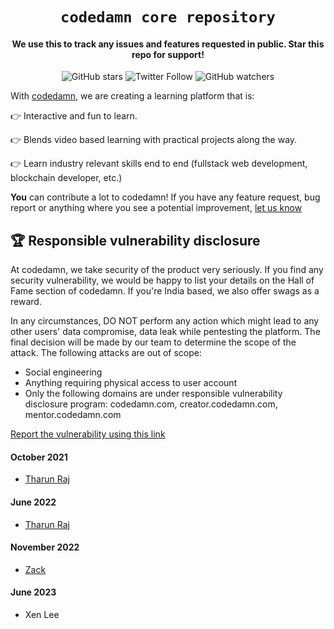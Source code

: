 <div align="center">
    <h1><code>codedamn core repository</code></h1>
<h4>We use this to track any issues and features requested in public. Star this repo for support!</h4>

![GitHub stars](https://img.shields.io/github/stars/codedamn/codedamn?style=social)
![Twitter Follow](https://img.shields.io/twitter/follow/codedamncom?label=Follow%20codedamn&style=social)
![GitHub watchers](https://img.shields.io/github/watchers/codedamn/codedamn?label=Watch&style=social)

</div>

With <a href="https://codedamn.com/">codedamn</a>, we are creating a learning platform that is:

👉 Interactive and fun to learn.

👉 Blends video based learning with practical projects along the way.

👉 Learn industry relevant skills end to end (fullstack web development, blockchain developer, etc.)

**You** can contribute a lot to codedamn! If you have any feature request, bug report or anything where you see a potential improvement, [let us know](https://github.com/codedamn/core/issues)

## 🏆 Responsible vulnerability disclosure

At codedamn, we take security of the product very seriously. If you find any security vulnerability, we would be happy to list your details on the Hall of Fame section of codedamn. If you're India based, we also offer swags as a reward.

In any circumstances, DO NOT perform any action which might lead to any other users' data compromise, data leak while pentesting the platform. The final decision will be made by our team to determine the scope of the attack. The following attacks are out of scope:

-   Social engineering
-   Anything requiring physical access to user account
-   Only the following domains are under responsible vulnerability disclosure program: codedamn.com, creator.codedamn.com, mentor.codedamn.com

[Report the vulnerability using this link](https://codedamn.com/contact)

#### October 2021

-   [Tharun Raj](https://twitter.com/TharunRaj64)

#### June 2022

-   [Tharun Raj](https://twitter.com/TharunRaj64)

#### November 2022

-   [Zack](https://github.com/X-Samurai)

#### June 2023

-   Xen Lee
